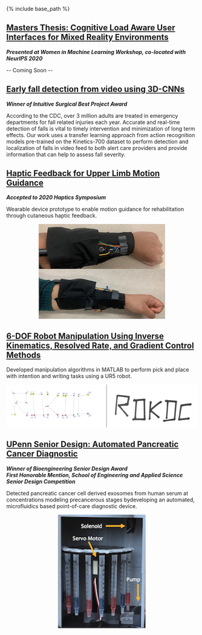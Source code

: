 <!-- ---
layout: archive
title: "Portfolio"
permalink: /portfolio/MKDOWNportfolio/
author_profile: true
--- -->
{% include base_path %}

## [Masters Thesis: Cognitive Load Aware User Interfaces for Mixed Reality Environments](/portfolio/mastersThesis)
***Presented at Women in Machine Learning Workshop, co-located with NeurIPS 2020***           
  
-- Coming Soon --            

## [Early fall detection from video using 3D-CNNs](/portfolio/fallDetection)
***Winner of Intuitive Surgical Best Project Award***             

<!-- According to the CDC, over 3 million adults are treated in emergency departments for fall related injuries each year. Accurate and real-time detection of falls is vital to timely intervention and minimization of long term effects. Our work uses a transfer learning approach from action recognition models pre-trained on the Kinetics-700 dataset to perform detection and localization of falls in video feed to both alert care providers and provide information that can help to assess fall severity. -->

<div>
<head>
<style>
.hide {
  display: none;
}
.seenText { font-size: 1em;}
.seenText:hover + .hide {
  display: block;
}
</style>
</head>
<body>
  <div class="seenText">According to the CDC, over 3 million adults are treated in emergency departments for fall related injuries each year. Accurate and real-time detection of falls is vital to timely intervention and minimization of long term effects. Our work uses a transfer learning approach from action recognition models pre-trained on the Kinetics-700 dataset to perform detection and localization of falls in video feed to both alert care providers and provide information that can help to assess fall severity.
  </div>
  <div class="hide" align="center">
    <img src='/images/dl2020/dl2020_storyBoard.png' width="600px"/>
  </div>
</body>
</div>

<!-- <div align="center">
  <img src='/images/dl2020/dl2020_storyBoard.png' width="400px"/>
</div> -->

## [Haptic Feedback for Upper Limb Motion Guidance](/portfolio/hapticGuidance)
***Accepted to 2020 Haptics Symposium***              
     
Wearable device prototype to enable motion guidance for rehabilitation through cutaneous haptic feedback.          

<div align="center">      
  <img src='/images/haptic.png'>
</div>

## [6-DOF Robot Manipulation Using Inverse Kinematics, Resolved Rate, and Gradient Control Methods](/portfolio/rdkdc)
Developed manipulation algorithms in MATLAB to perform pick and place with intention and writing tasks using a UR5 robot.          
<div align="center">      
  <img src='/images/rdkdc.png'>
</div>

## [UPenn Senior Design: Automated Pancreatic Cancer Diagnostic](/portfolio/UPennSeniorDesign)
***Winner of Bioengineering Senior Design Award***            
***First Honorable Mention, School of Engineering and Applied Science Senior Design Competition***           

Detected pancreatic cancer cell derived exosomes from human serum at concentrations modeling precancerous stages bydeveloping an automated, microfluidics based point-of-care diagnostic device. 
<div align="center">      
  <img src='/images/seniorDesign/inside.png'>
</div>
